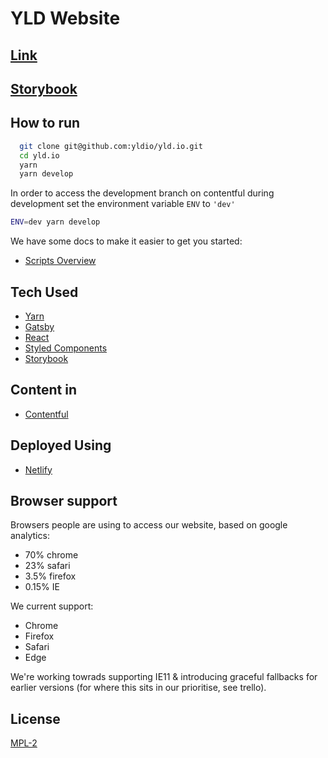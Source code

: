 # YLD Website

## [Link](https://yldio.io/)

## [Storybook](https://yld-storybook.now.sh)


## How to run

```bash
  git clone git@github.com:yldio/yld.io.git
  cd yld.io
  yarn
  yarn develop
```

In order to access the development branch on contentful during development set the environment variable `ENV` to `'dev'`

```bash
ENV=dev yarn develop
```

We have some docs to make it easier to get you started:

- [Scripts Overview](./docs/scripts.md)


## Tech Used

- [Yarn](https://yarnpkg.com)
- [Gatsby](https://www.gatsbyjs.org/docs/)
- [React](https://reactjs.org)
- [Styled Components](https://styled-components.com)
- [Storybook](https://storybook.js.org/)

## Content in

- [Contentful](https://contentful.com)

## Deployed Using

- [Netlify](https://netlify.com/)

## Browser support

Browsers people are using to access our website, based on google analytics:

- 70% chrome
- 23% safari
- 3.5% firefox
- 0.15% IE

We current support:

- Chrome
- Firefox
- Safari
- Edge

We're working towrads supporting IE11 & introducing graceful fallbacks for earlier versions (for where this sits in our prioritise, see trello).

## License

[MPL-2](/LICENSE)
